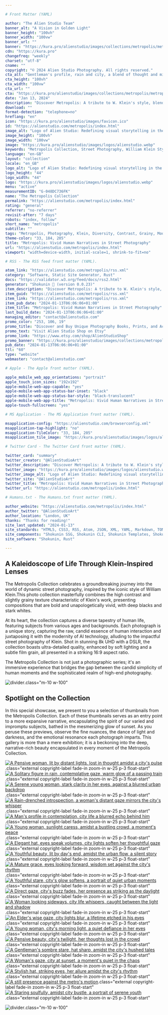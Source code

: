 ```yaml
---

# Front Matter (YAML)

author: "The Alien Studio Team"
banner_alt: "A Vision in Golden Light"
banner_height: "100vh"
banner_width: "100vw"
banner_url: ""
banner: "https://kura.pro/alienstudio/images/collections/metropolis/metropolis-08.webp"
cdn: "https://kura.pro"
changefreq: "weekly"
charset: "utf-8"
cname: ""
copyright: "© 2024 Alien Studio Photography. All rights reserved."
cta_alt: "Gentleman's profile, rain and city, a blend of thought and mist"
cta_height: "100vh"
cta_width: "100vw"
cta_url: ""
cta: "https://kura.pro/alienstudio/images/collections/metropolis/metropolis-21.webp"
date: "Jan 13, 2024"
description: "Discover Metropolis: A tribute to W. Klein's style, blending bold, grainy street scenes with diverse human stories. A modern twist on classic photography."
download: ""
format-detection: "telephone=no"
hreflang: "en"
icon: "https://kura.pro/alienstudio/images/favicon.ico"
id: "https://alienstudio.com/metropolis/index.html"
image_alt: "Logo of Alien Studio: Redefining visual storytelling in the digital age."
image_height: "100vh"
image_width: "100vw"
image: "https://kura.pro/alienstudio/images/logos/alienstudio.webp"
keywords: "Metropolis Collection, Street Photography, William Klein Style, Diverse Human Stories, High Contrast Photography, Grainy Texture Photos, Modern Street Art, Candid Urban Scenes, Bold Black and White, Artistic Photography Series"
language: "en-GB"
layout: "collection"
locale: "en_GB"
logo_alt: "Logo of Alien Studio: Redefining visual storytelling in the digital age."
logo_height: "44"
logo_width: "44"
logo: "https://kura.pro/alienstudio/images/logos/alienstudio.webp"
menu: "active"
measurementID: "G-048DC736FK"
name: "The Metropolis Collection"
permalink: "https://alienstudio.com/metropolis/index.html"
rating: "general"
referrer: "no-referrer"
revisit-after: "7 days"
robots: "index, follow"
short_name: "metropolis"
subtitle: ""
tags: "Metropolis, Photography, Klein, Diversity, Contrast, Grainy, Modern, Urban, Bold, Artistic"
theme-color: "33, 184, 205"
title: "Metropolis: Vivid Human Narratives in Street Photography"
url: "https://alienstudio.com/metropolis/index.html"
viewport: "width=device-width, initial-scale=1, shrink-to-fit=no"

# RSS - The RSS feed front matter (YAML).

atom_link: "https://alienstudio.com/metropolis/rss.xml"
category: "Software, Static Site Generator, Rust"
docs: "https://validator.w3.org/feed/docs/rss2.html"
generator: "Shokunin 🦀 (version 0.0.23)"
item_description: "Discover Metropolis: A tribute to W. Klein's style, blending bold, grainy street scenes with diverse human stories. A modern twist on classic photography."
item_guid: "https://alienstudio.com/metropolis/rss.xml"
item_link: "https://alienstudio.com/metropolis/rss.xml"
item_pub_date: "2024-01-13T06:06:06+01:00"
item_title: "Metropolis: Vivid Human Narratives in Street Photography"
last_build_date: "2024-01-13T06:06:06+01:00"
managing_editor: "contact@alienstudio.com"
promo_color: "253, 106, 19"
promo_title: "Discover and Buy Unique Photography Books, Prints, and Accessories Today!"
promo_text: "Visit Alien Studio Shop on Etsy"
promo_link: "https://www.etsy.com/shop/AlienStudioShop"
promo_banner: "https://kura.pro/alienstudio/images/collections/metropolis/metropolis-21.webp"
pub_date: "2024-01-13T06:06:06+01:00"
ttl: "60"
type: "website"
webmaster: "contact@alienstudio.com"

# Apple - The Apple front matter (YAML).

apple_mobile_web_app_orientations: "portrait"
apple_touch_icon_sizes: "192x192"
apple-mobile-web-app-capable: "yes"
apple-mobile-web-app-status-bar-inset: "black"
apple-mobile-web-app-status-bar-style: "black-translucent"
apple-mobile-web-app-title: "Metropolis: Vivid Human Narratives in Street Photography"
apple-touch-fullscreen: "yes"

# MS Application - The MS Application front matter (YAML).

msapplication-config: "https://alienstudio.com/browserconfig.xml"
msapplication-tap-highlight: "no"
msapplication-TileColor: "33, 184, 205"
msapplication_tile_image: "https://kura.pro/alienstudio/images/logos/alienstudio.webp"

# Twitter Card - The Twitter Card front matter (YAML).

twitter_card: "summary"
twitter_creator: "@AlienStudioArt"
twitter_description: "Discover Metropolis: A tribute to W. Klein's style, blending bold, grainy street scenes with diverse human stories. A modern twist on classic photography."
twitter_image: "https://kura.pro/alienstudio/images/logos/alienstudio.webp"
twitter_image_alt: "Logo of Alien Studio: Redefining visual storytelling in the digital age."
twitter_site: "@AlienStudioArt"
twitter_title: "Metropolis: Vivid Human Narratives in Street Photography"
twitter_url: "https://alienstudio.com/metropolis/index.html"

# Humans.txt - The Humans.txt front matter (YAML).

author_website: "https://alienstudio.com/metropolis/index.html"
author_twitter: "@AlienStudioArt"
author_location: "London, UK"
thanks: "Thanks for reading!"
site_last_updated: "2024-01-13"
site_standards: "HTML5, CSS3, RSS, Atom, JSON, XML, YAML, Markdown, TOML"
site_components: "Shokunin SSG, Shokunin CLI, Shokunin Templates, Shokunin Themes, Kaishi SSG, Kaishi CLI, Kaishi Templates, Kaishi Themes"
site_software: "Shokunin, Rust"

---
```


## A Kaleidoscope of Life Through Klein-Inspired Lenses

The Metropolis Collection celebrates a groundbreaking journey into the world of dynamic street photography, inspired by the iconic style of William Klein.This photo collection masterfully combines the high contrast and slightly grainy texture characteristic of Klein's work, presenting compositions that are bold and unapologetically vivid, with deep blacks and stark whites.

At its heart, the collection captures a diverse tapestry of human life, featuring subjects from various ages and backgrounds. Each photograph is a unique story, capturing the raw, candid essence of human interaction and juxtaposing it with the modernity of AI technology, alluding to the impactful street photography of Klein. Shot in stunning 8k UHD with a DSLR, the collection boasts ultra-detailed quality, enhanced by soft lighting and a subtle film grain, all presented in a striking 16:9 aspect ratio.

The Metropolis Collection is not just a photographic series; it's an immersive experience that bridges the gap between the candid simplicity of human moments and the sophisticated realm of high-end photography.

![divider][divider].class=\"m-10 w-100\"

## Spotlight on the Collection

In this special showcase, we present to you a selection of thumbnails from the Metropolis Collection. Each of these thumbnails serves as an entry point to a more expansive narrative, encapsulating the spirit of our varied and impromptu subjects, bathed in the mesmerizing glow of sunset. As you peruse these previews, observe the fine nuances, the dance of light and darkness, and the emotional resonance each photograph imparts. This gallery is more than a mere exhibition; it is a beckoning into the deep, narrative-rich beauty encapsulated in every moment of the Metropolis Collection.

[![A Pensive woman, lit by distant lights, lost in thought amidst a city's pulse][01]][01].class=\"external copyright-label fade-in zoom-in w-25 p-3 float-start\"
[![A Solitary figure in rain, contemplative gaze, warm glow of a passing train][02]][02].class=\"external copyright-label fade-in zoom-in w-25 p-3 float-start\"
[![A Serene young woman, stark clarity in her eyes, against a blurred urban backdrop][03]][03].class=\"external copyright-label fade-in zoom-in w-25 p-3 float-start\"
[![A Rain-drenched introspection, a woman's distant gaze mirrors the city's whisper][04]][04].class=\"external copyright-label fade-in zoom-in w-25 p-3 float-start\"
[![A Man's profile in contemplation, city life a blurred echo behind him][05]][05].class=\"external copyright-label fade-in zoom-in w-25 p-3 float-start\"
[![A Young woman, sunlight caress, amidst a bustling crowd, a moment's peace][06]][06].class=\"external copyright-label fade-in zoom-in w-25 p-3 float-start\"
[![A Elegant hat, eyes speak volumes, city lights soften her thoughtful gaze][07]][07].class=\"external copyright-label fade-in zoom-in w-25 p-3 float-start\"
[![A Youthful beauty, lit by day's end, amidst the urban flow, a silent story][08]][08].class=\"external copyright-label fade-in zoom-in w-25 p-3 float-start\"
[![A Mature grace, eyes looking forward, wisdom set against the city's rhythm][09]][09].class=\"external copyright-label fade-in zoom-in w-25 p-3 float-start\"
[![A Youthful stare, city's glow softens, a portrait of quiet urban moments][10]][10].class=\"external copyright-label fade-in zoom-in w-25 p-3 float-start\"
[![A Direct gaze, city's buzz fades, her presence as striking as the daylight][11]][11].class=\"external copyright-label fade-in zoom-in w-25 p-3 float-start\"
[![A Woman looking sideways, city life whispers, caught between the light and shadow][12]][12].class=\"external copyright-label fade-in zoom-in w-25 p-3 float-start\"
[![An Elder's wise gaze, city lights blur, a lifetime etched in his eyes][13]][13].class=\"external copyright-label fade-in zoom-in w-25 p-3 float-start\"
[![A Young woman, city's morning light, a quiet defiance in her eyes][14]][14].class=\"external copyright-label fade-in zoom-in w-25 p-3 float-start\"
[![A Pensive beauty, city's twilight, her thoughts lost in the crowd][15]][15].class=\"external copyright-label fade-in zoom-in w-25 p-3 float-start\"
[![A Gentleman's sombre stare, hat sharp, amidst the city's hushed tales][16]][16].class=\"external copyright-label fade-in zoom-in w-25 p-3 float-start\"
[![A Woman's gaze, city at sunset, a moment's quiet in the chaos][17]][17].class=\"external copyright-label fade-in zoom-in w-25 p-3 float-start\"
[![A Stylish hat, striking eyes, her allure amidst the city's rhythm][18]][18].class=\"external copyright-label fade-in zoom-in w-25 p-3 float-start\"
[![A still presence against the metro's motion][19]][19].class=\"external copyright-label fade-in zoom-in w-25 p-3 float-start\"
[![A Staring soulfully, amidst city bustle, a portrait of serene youth][20]][20].class=\"external copyright-label fade-in zoom-in w-25 p-3 float-start\"

![divider][divider].class=\"m-10 w-100\"

[01]: https://kura.pro/alienstudio/images/collections/metropolis/metropolis-01.webp
[02]: https://kura.pro/alienstudio/images/collections/metropolis/metropolis-02.webp
[03]: https://kura.pro/alienstudio/images/collections/metropolis/metropolis-03.webp
[04]: https://kura.pro/alienstudio/images/collections/metropolis/metropolis-04.webp
[05]: https://kura.pro/alienstudio/images/collections/metropolis/metropolis-05.webp
[06]: https://kura.pro/alienstudio/images/collections/metropolis/metropolis-06.webp
[07]: https://kura.pro/alienstudio/images/collections/metropolis/metropolis-07.webp
[08]: https://kura.pro/alienstudio/images/collections/metropolis/metropolis-08.webp
[09]: https://kura.pro/alienstudio/images/collections/metropolis/metropolis-09.webp
[10]: https://kura.pro/alienstudio/images/collections/metropolis/metropolis-10.webp
[11]: https://kura.pro/alienstudio/images/collections/metropolis/metropolis-11.webp
[12]: https://kura.pro/alienstudio/images/collections/metropolis/metropolis-12.webp
[13]: https://kura.pro/alienstudio/images/collections/metropolis/metropolis-13.webp
[14]: https://kura.pro/alienstudio/images/collections/metropolis/metropolis-14.webp
[15]: https://kura.pro/alienstudio/images/collections/metropolis/metropolis-15.webp
[16]: https://kura.pro/alienstudio/images/collections/metropolis/metropolis-16.webp
[17]: https://kura.pro/alienstudio/images/collections/metropolis/metropolis-17.webp
[18]: https://kura.pro/alienstudio/images/collections/metropolis/metropolis-18.webp
[19]: https://kura.pro/alienstudio/images/collections/metropolis/metropolis-19.webp
[20]: https://kura.pro/alienstudio/images/collections/metropolis/metropolis-20.webp
[divider]: https://kura.pro/common/images/elements/divider.svg

